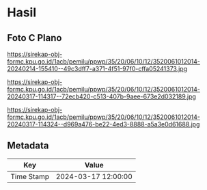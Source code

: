 # Hasil

## Foto C Plano

https://sirekap-obj-formc.kpu.go.id/1acb/pemilu/ppwp/35/20/06/10/12/3520061012014-20240214-155410--49c3dff7-a371-4f51-97f0-cffa05241373.jpg

https://sirekap-obj-formc.kpu.go.id/1acb/pemilu/ppwp/35/20/06/10/12/3520061012014-20240317-114317--72ecb420-c513-407b-9aee-673e2d032189.jpg

https://sirekap-obj-formc.kpu.go.id/1acb/pemilu/ppwp/35/20/06/10/12/3520061012014-20240317-114324--d969a476-be22-4ed3-8888-a5a3e0d61688.jpg


## Metadata

| Key        | Value               |
| ---------- | ------------------- |
| Time Stamp | 2024-03-17 12:00:00 |



